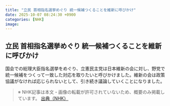 ```yaml
---
title: "立民 首相指名選挙めぐり 統一候補つくることを維新に呼びかけ"
date: 2025-10-07 08:24:30 +0900
categories: [NHK]
image: 
---
```

## 立民 首相指名選挙めぐり 統一候補つくることを維新に呼びかけ

国会での総理大臣指名選挙をめぐり、立憲民主党は日本維新の会に対し、野党で統一候補をつくって一致した対応を取りたいと呼びかけました。維新の会は政策協議がなければ応じられないとして、引き続き議論していくことになりました。

> ※ NHK記事は本文・画像の転載が許可されていないため、概要のみ掲載しています。
[出典（NHK）](http://www3.nhk.or.jp/news/html/20251007/k10014943511000.html)

